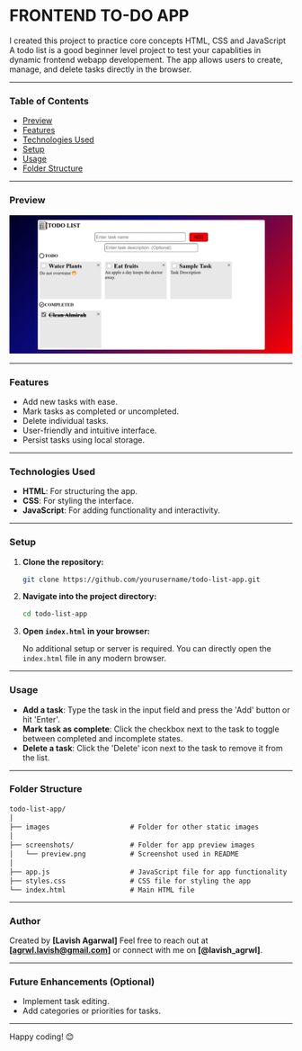 <h1>FRONTEND TO-DO APP</h1>
I created this project to practice core concepts HTML, CSS and JavaScript
A todo list is a good beginner level project to test your capablities in dynamic frontend webapp developement.
The app allows users to create, manage, and delete tasks directly in the browser.


---

### Table of Contents
- [Preview](#preview)
- [Features](#features)
- [Technologies Used](#technologies-used)
- [Setup](#setup)
- [Usage](#usage)
- [Folder Structure](#folder-structure)

---

### Preview
<img src="./screenshots/preview.png">

---
### Features

- Add new tasks with ease.
- Mark tasks as completed or uncompleted.
- Delete individual tasks.
- User-friendly and intuitive interface.
- Persist tasks using local storage.

---

### Technologies Used

- **HTML**: For structuring the app.
- **CSS**: For styling the interface.
- **JavaScript**: For adding functionality and interactivity.

---

### Setup

1. **Clone the repository:**

    ```bash
    git clone https://github.com/yourusername/todo-list-app.git
    ```

2. **Navigate into the project directory:**

    ```bash
    cd todo-list-app
    ```

3. **Open `index.html` in your browser:**

    No additional setup or server is required. You can directly open the `index.html` file in any modern browser.

---

### Usage

- **Add a task**: Type the task in the input field and press the 'Add' button or hit 'Enter'.
- **Mark task as complete**: Click the checkbox next to the task to toggle between completed and incomplete states.
- **Delete a task**: Click the 'Delete' icon next to the task to remove it from the list.

---

### Folder Structure

```plaintext
todo-list-app/
│
├── images                    # Folder for other static images
│
├── screenshots/              # Folder for app preview images
│   └── preview.png           # Screenshot used in README
│
├── app.js                    # JavaScript file for app functionality
├── styles.css                # CSS file for styling the app
└── index.html                # Main HTML file
```

---


### Author

Created by **[Lavish Agarwal]**
Feel free to reach out at **[agrwl.lavish@gmail.com]** or connect with me on **[@lavish_agrwl]**.

---

### Future Enhancements (Optional)
- Implement task editing.
- Add categories or priorities for tasks.

---

Happy coding! 😊
